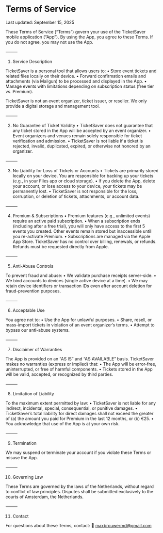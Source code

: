Terms of Service
==============

Last updated: September 15, 2025

These Terms of Service (“Terms”) govern your use of the TicketSaver mobile application (“App”).
By using the App, you agree to these Terms. If you do not agree, you may not use the App.

⸻

1. Service Description

TicketSaver is a personal tool that allows users to:
    •    Store event tickets and related files locally on their device.
    •    Forward confirmation emails and attachments (via Mailgun) to be processed and displayed in the App.
    •    Manage events with limitations depending on subscription status (free tier vs. Premium).

TicketSaver is not an event organizer, ticket issuer, or reseller. We only provide a digital storage and management tool.

⸻

2. No Guarantee of Ticket Validity
    •    TicketSaver does not guarantee that any ticket stored in the App will be accepted by an event organizer.
    •    Event organizers and venues remain solely responsible for ticket verification and admission.
    •    TicketSaver is not liable if a ticket is rejected, invalid, duplicated, expired, or otherwise not honored by an organizer.

⸻

3. No Liability for Loss of Tickets or Accounts
    •    Tickets are primarily stored locally on your device. You are responsible for backing up your tickets (e.g., in your Files app or cloud storage).
    •    If you delete the App, delete your account, or lose access to your device, your tickets may be permanently lost.
    •    TicketSaver is not responsible for the loss, corruption, or deletion of tickets, attachments, or account data.

⸻

4. Premium & Subscriptions
    •    Premium features (e.g., unlimited events) require an active paid subscription.
    •    When a subscription ends (including after a free trial), you will only have access to the first 5 events you created. Other events remain stored but inaccessible until you re-activate Premium.
    •    Subscriptions are managed via the Apple App Store. TicketSaver has no control over billing, renewals, or refunds. Refunds must be requested directly from Apple.

⸻

5. Anti-Abuse Controls

To prevent fraud and abuse:
    •    We validate purchase receipts server-side.
    •    We bind accounts to devices (single active device at a time).
    •    We may retain device identifiers or transaction IDs even after account deletion for fraud-prevention purposes.

⸻

6. Acceptable Use

You agree not to:
    •    Use the App for unlawful purposes.
    •    Share, resell, or mass-import tickets in violation of an event organizer’s terms.
    •    Attempt to bypass our anti-abuse systems.

⸻

7. Disclaimer of Warranties

The App is provided on an “AS IS” and “AS AVAILABLE” basis.
TicketSaver makes no warranties (express or implied) that:
    •    The App will be error-free, uninterrupted, or free of harmful components.
    •    Tickets stored in the App will be valid, accepted, or recognized by third parties.

⸻

8. Limitation of Liability

To the maximum extent permitted by law:
    •    TicketSaver is not liable for any indirect, incidental, special, consequential, or punitive damages.
    •    TicketSaver’s total liability for direct damages shall not exceed the greater of (a) the amount you paid for Premium in the last 12 months, or (b) €25.
    •    You acknowledge that use of the App is at your own risk.

⸻

9. Termination

We may suspend or terminate your account if you violate these Terms or misuse the App.

⸻

10. Governing Law

These Terms are governed by the laws of the Netherlands, without regard to conflict of law principles. Disputes shall be submitted exclusively to the courts of Amsterdam, the Netherlands.

⸻

11. Contact

For questions about these Terms, contact:
📧 maxbrouwermd@gmail.com
